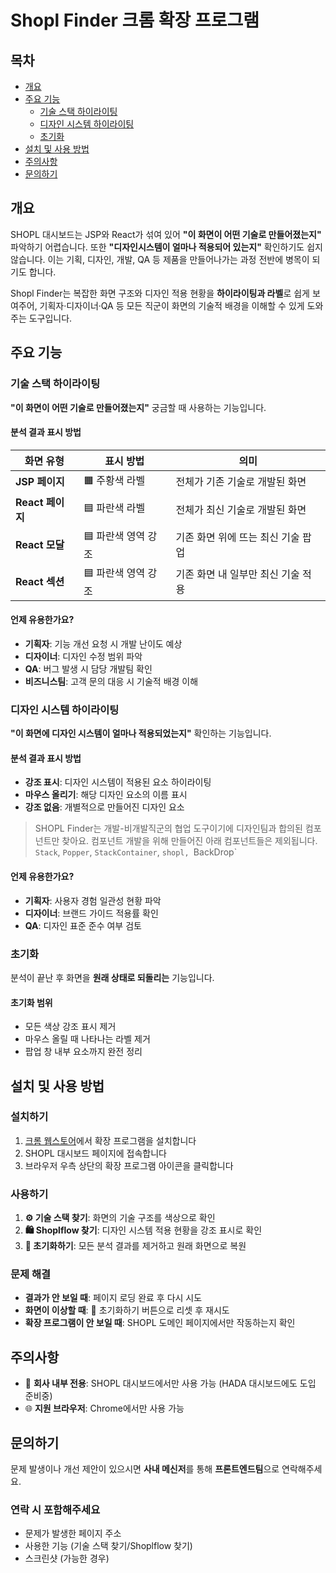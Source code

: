 # Shopl Finder 크롬 확장 프로그램

## 목차
- [개요](#개요)
- [주요 기능](#주요-기능)
  - [기술 스택 하이라이팅](#기술-스택-하이라이팅)
  - [디자인 시스템 하이라이팅](#디자인-시스템-하이라이팅)
  - [초기화](#초기화)
- [설치 및 사용 방법](#설치-및-사용-방법)
- [주의사항](#주의사항)
- [문의하기](#문의하기)

## 개요
SHOPL 대시보드는 JSP와 React가 섞여 있어 **"이 화면이 어떤 기술로 만들어졌는지"** 파악하기 어렵습니다.
또한 **"디자인시스템이 얼마나 적용되어 있는지"** 확인하기도 쉽지 않습니다.
이는 기획, 디자인, 개발, QA 등 제품을 만들어나가는 과정 전반에 병목이 되기도 합니다.

Shopl Finder는 복잡한 화면 구조와 디자인 적용 현황을 **하이라이팅과 라벨**로 쉽게 보여주어,
기획자·디자이너·QA 등 모든 직군이 화면의 기술적 배경을 이해할 수 있게 도와주는 도구입니다.

## 주요 기능

### 기술 스택 하이라이팅

**"이 화면이 어떤 기술로 만들어졌는지"** 궁금할 때 사용하는 기능입니다.

#### 분석 결과 표시 방법
| **화면 유형** | **표시 방법** | **의미** |
|------------|-------------|---------|
| **JSP 페이지** | 🟧 주황색 라벨 | 전체가 기존 기술로 개발된 화면 |
| **React 페이지** | 🟦 파란색 라벨 | 전체가 최신 기술로 개발된 화면 |
| **React 모달** | 🟦 파란색 영역 강조 | 기존 화면 위에 뜨는 최신 기술 팝업 |
| **React 섹션** | 🟦 파란색 영역 강조 | 기존 화면 내 일부만 최신 기술 적용 |

#### 언제 유용한가요?
- **기획자**: 기능 개선 요청 시 개발 난이도 예상
- **디자이너**: 디자인 수정 범위 파악
- **QA**: 버그 발생 시 담당 개발팀 확인
- **비즈니스팀**: 고객 문의 대응 시 기술적 배경 이해

### 디자인 시스템 하이라이팅

**"이 화면에 디자인 시스템이 얼마나 적용되었는지"** 확인하는 기능입니다.

#### 분석 결과 표시 방법
- **강조 표시**: 디자인 시스템이 적용된 요소 하이라이팅
- **마우스 올리기**: 해당 디자인 요소의 이름 표시
- **강조 없음**: 개별적으로 만들어진 디자인 요소
> SHOPL Finder는 개발-비개발직군의 협업 도구이기에 디자인팀과 합의된 컴포넌트만 찾아요. 컴포넌트 개발을 위해 만들어진 아래 컴포넌트들은 제외됩니다.
> `Stack`, `Popper`, `StackContainer`, `shopl, `BackDrop`

#### 언제 유용한가요?
- **기획자**: 사용자 경험 일관성 현황 파악
- **디자이너**: 브랜드 가이드 적용률 확인
- **QA**: 디자인 표준 준수 여부 검토

### 초기화

분석이 끝난 후 화면을 **원래 상태로 되돌리는** 기능입니다.

#### 초기화 범위
- 모든 색상 강조 표시 제거
- 마우스 올릴 때 나타나는 라벨 제거
- 팝업 창 내부 요소까지 완전 정리

## 설치 및 사용 방법

### 설치하기
1. [크롬 웹스토어](https://chromewebstore.google.com/detail/shopl-%ED%8E%98%EC%9D%B4%EC%A7%80-%EB%B6%84%EC%84%9D%EA%B8%B0/knimkfpaanfddllbkhbdopcimdangdaa?hl=ko&authuser=0)에서 확장 프로그램을 설치합니다
2. SHOPL 대시보드 페이지에 접속합니다
3. 브라우저 우측 상단의 확장 프로그램 아이콘을 클릭합니다

### 사용하기
1. **⚙️ 기술 스택 찾기**: 화면의 기술 구조를 색상으로 확인
2. **🛍️ Shoplflow 찾기**: 디자인 시스템 적용 현황을 강조 표시로 확인
3. **🔄 초기화하기**: 모든 분석 결과를 제거하고 원래 화면으로 복원

### 문제 해결
- **결과가 안 보일 때**: 페이지 로딩 완료 후 다시 시도
- **화면이 이상할 때**: 🔄 초기화하기 버튼으로 리셋 후 재시도
- **확장 프로그램이 안 보일 때**: SHOPL 도메인 페이지에서만 작동하는지 확인

## 주의사항

- 🏢 **회사 내부 전용**: SHOPL 대시보드에서만 사용 가능 (HADA 대시보드에도 도입 준비중)
- 🌐 **지원 브라우저**: Chrome에서만 사용 가능

## 문의하기

문제 발생이나 개선 제안이 있으시면 **사내 메신저**를 통해 **프론트엔드팀**으로 연락해주세요.

### 연락 시 포함해주세요
- 문제가 발생한 페이지 주소
- 사용한 기능 (기술 스택 찾기/Shoplflow 찾기)
- 스크린샷 (가능한 경우)

